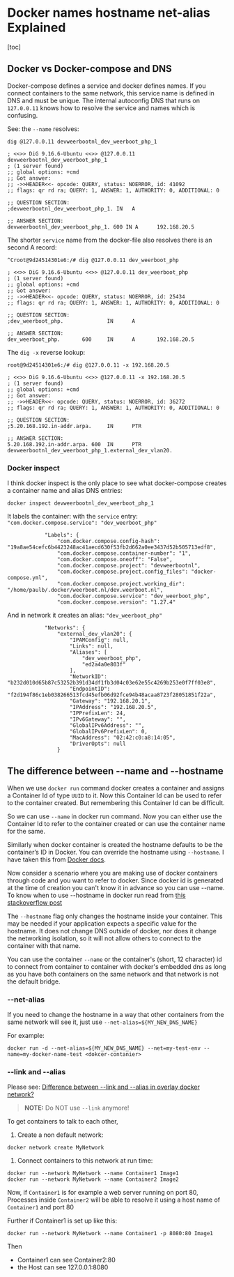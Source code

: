 # Docker names hostname net-alias Explained

[toc]

## Docker vs Docker-compose and DNS

Docker-compose defines a service and docker defines names. If you connect containers to the same network, this service name is defined in DNS and must be unique. The internal autoconfig DNS that runs on `127.0.0.11` knows how to resolve the service and names which is confusing.

See: the `--name` resolves:

```
dig @127.0.0.11 devweerbootnl_dev_weerboot_php_1

; <<>> DiG 9.16.6-Ubuntu <<>> @127.0.0.11 devweerbootnl_dev_weerboot_php_1
; (1 server found)
;; global options: +cmd
;; Got answer:
;; ->>HEADER<<- opcode: QUERY, status: NOERROR, id: 41092
;; flags: qr rd ra; QUERY: 1, ANSWER: 1, AUTHORITY: 0, ADDITIONAL: 0

;; QUESTION SECTION:
;devweerbootnl_dev_weerboot_php_1. IN   A

;; ANSWER SECTION:
devweerbootnl_dev_weerboot_php_1. 600 IN A      192.168.20.5
```

The shorter `service` name from the docker-file also resolves there is an second A record:


```
^Croot@9d24514301e6:/# dig @127.0.0.11 dev_weerboot_php

; <<>> DiG 9.16.6-Ubuntu <<>> @127.0.0.11 dev_weerboot_php
; (1 server found)
;; global options: +cmd
;; Got answer:
;; ->>HEADER<<- opcode: QUERY, status: NOERROR, id: 25434
;; flags: qr rd ra; QUERY: 1, ANSWER: 1, AUTHORITY: 0, ADDITIONAL: 0

;; QUESTION SECTION:
;dev_weerboot_php.              IN      A

;; ANSWER SECTION:
dev_weerboot_php.       600     IN      A       192.168.20.5
```

The `dig -x` reverse lookup:

```
root@9d24514301e6:/# dig @127.0.0.11 -x 192.168.20.5

; <<>> DiG 9.16.6-Ubuntu <<>> @127.0.0.11 -x 192.168.20.5
; (1 server found)
;; global options: +cmd
;; Got answer:
;; ->>HEADER<<- opcode: QUERY, status: NOERROR, id: 36272
;; flags: qr rd ra; QUERY: 1, ANSWER: 1, AUTHORITY: 0, ADDITIONAL: 0

;; QUESTION SECTION:
;5.20.168.192.in-addr.arpa.     IN      PTR

;; ANSWER SECTION:
5.20.168.192.in-addr.arpa. 600  IN      PTR     devweerbootnl_dev_weerboot_php_1.external_dev_vlan20.
```

### Docker inspect

I think docker inspect is the only place to see what docker-compose creates a container name and alias DNS entries:

```
docker inspect devweerbootnl_dev_weerboot_php_1
```

It labels the container: with the `service` entry: `"com.docker.compose.service": "dev_weerboot_php"`

```
            "Labels": {
                "com.docker.compose.config-hash": "19a8ae54cefc6b4423248ac41aecd630f53fb2d662a0ee3437d52b505713edf8",
                "com.docker.compose.container-number": "1",
                "com.docker.compose.oneoff": "False",
                "com.docker.compose.project": "devweerbootnl",
                "com.docker.compose.project.config_files": "docker-compose.yml",
                "com.docker.compose.project.working_dir": "/home/paulb/.docker/weerboot.nl/dev.weerboot.nl",
                "com.docker.compose.service": "dev_weerboot_php",
                "com.docker.compose.version": "1.27.4"

```

And in network it creates an alias: `"dev_weerboot_php"`

```
            "Networks": {
                "external_dev_vlan20": {
                    "IPAMConfig": null,
                    "Links": null,
                    "Aliases": [
                        "dev_weerboot_php",
                        "ed2a4a0e803f"
                    ],
                    "NetworkID": "b232d010d65b87c53252b391d34df1fb3d04c03e62e55c4269b253e0f7ff03e8",
                    "EndpointID": "f2d194f86c1eb038266513fcd45efb06d92fce94b48acaa8723f28051851f22a",
                    "Gateway": "192.168.20.1",
                    "IPAddress": "192.168.20.5",
                    "IPPrefixLen": 24,
                    "IPv6Gateway": "",
                    "GlobalIPv6Address": "",
                    "GlobalIPv6PrefixLen": 0,
                    "MacAddress": "02:42:c0:a8:14:05",
                    "DriverOpts": null
                }
```



## The difference between --name and --hostname

When we use `docker run` command docker creates a container and assigns a Container Id of type `UUID` to it. Now this Container Id can be used to refer to the container created. But remembering this Container Id can be difficult.

So we can use `--name` in docker run command. Now you can either use the Container Id to refer to the container created or can use the container name for the same.

Similarly when docker container is created the hostname defaults to be the container’s ID in Docker. You can override the hostname using `--hostname`. I have taken this from [Docker docs](https://docs.docker.com/config/containers/container-networking/#dns-services).

Now consider a scenario where you are making use of docker containers through code and you want to refer to docker. Since docker id is generated at the time of creation you can't know it in advance so you can use --name. To know when to use --hostname in docker run read from [this stackoverflow post](https://stackoverflow.com/a/43033828/6407858)

The `--hostname` flag only changes the hostname inside your container. This may be needed if your application expects a specific value for the hostname. It does not change DNS outside of docker, nor does it change the networking isolation, so it will not allow others to connect to the container with that name.

You can use the container `--name` or the container's (short, 12 character) id to connect from container to container with docker's embedded dns as long as you have both containers on the same network and that network is not the default bridge.

### --net-alias

If you need to change the hostname in a way that other containers from the same network will see it, just use `--net-alias=${MY_NEW_DNS_NAME}`

For example:

```
docker run -d --net-alias=${MY_NEW_DNS_NAME} --net=my-test-env --name=my-docker-name-test <dokcer-contanier>
```

### --link and --alias

Please see: [Difference between --link and --alias in overlay docker network?](https://stackoverflow.com/questions/36048897/difference-between-link-and-alias-in-overlay-docker-network)

>  **NOTE:** Do NOT use `--link` anymore!

To get containers to talk to each other,

1. Create a non default network:

```
docker network create MyNetwork
```

1. Connect containers to this network at run time:

```
docker run --network MyNetwork --name Container1 Image1
docker run --network MyNetwork --name Container2 Image2
```

Now, if `Container1` is for example a web server running on port 80, Processes inside `Container2` will be able to resolve it using a host name of `Container1` and port 80

Further if Container1 is set up like this:

```
docker run --network MyNetwork --name Container1 -p 8080:80 Image1
```

Then

* Container1 can see Container2:80
* the Host can see 127.0.0.1:8080